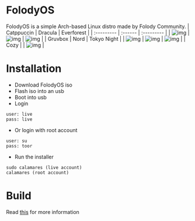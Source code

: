 # FolodyOS
FolodyOS is a simple Arch-based Linux distro made by Folody Community.
| Catppuccin | Dracula | Everforest |
| :--------- | :------ | :--------- |
| ![img](https://i.imgur.com/fhWPCbv.png) | ![img](https://i.imgur.com/dyUdecT.png) | ![img](https://i.imgur.com/1EULM9G.png) |
| Gruvbox | Nord | Tokyo Night |
| ![img](https://i.imgur.com/Qmlu2Ho.png) | ![img](https://i.imgur.com/qikOIUq.png) | ![img](https://i.imgur.com/Cl3UgQD.png) |
| Cozy |
| ![img](https://i.imgur.com/CEKqi18.png) |

# Installation
- Download FolodyOS iso
- Flash iso into an usb
- Boot into usb
- Login
```
user: live
pass: live
```
- Or login with root account
```
user: su
pass: toor
```
- Run the installer
```
sudo calamares (live account)
calamares (root account)
```

# Build
Read [this](https://github.com/FolodyOS/FolodyOS/blob/main/BUILDING.md) for more information
